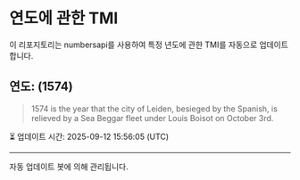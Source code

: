 
# 연도에 관한 TMI

이 리포지토리는 numbersapi를 사용하여 특정 년도에 관한 TMI를 자동으로 업데이트합니다.

## 연도: (1574)
> 1574 is the year that the city of Leiden, besieged by the Spanish, is relieved by a Sea Beggar fleet under Louis Boisot on October 3rd.

⏳ 업데이트 시간: 2025-09-12 15:56:05 (UTC)

---
자동 업데이트 봇에 의해 관리됩니다.
